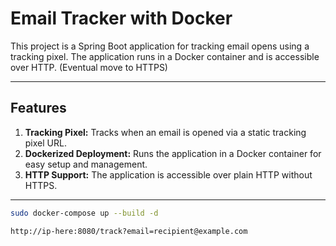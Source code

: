 # Email Tracker with Docker

This project is a Spring Boot application for tracking email opens using a tracking pixel. The application runs in a Docker container and is accessible over HTTP. (Eventual move to HTTPS)

---

## Features

1. **Tracking Pixel:** Tracks when an email is opened via a static tracking pixel URL.
2. **Dockerized Deployment:** Runs the application in a Docker container for easy setup and management.
3. **HTTP Support:** The application is accessible over plain HTTP without HTTPS.

---

```bash
sudo docker-compose up --build -d
```
```bash
http://ip-here:8080/track?email=recipient@example.com
```
